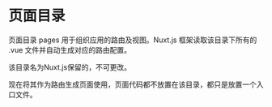 # 页面目录

页面目录 pages 用于组织应用的路由及视图。Nuxt.js 框架读取该目录下所有的 .vue 文件并自动生成对应的路由配置。

该目录名为Nuxt.js保留的，不可更改。

现在将其作为路由生成页面使用，页面代码都不放置在该目录，都只是放置一个入口文件。